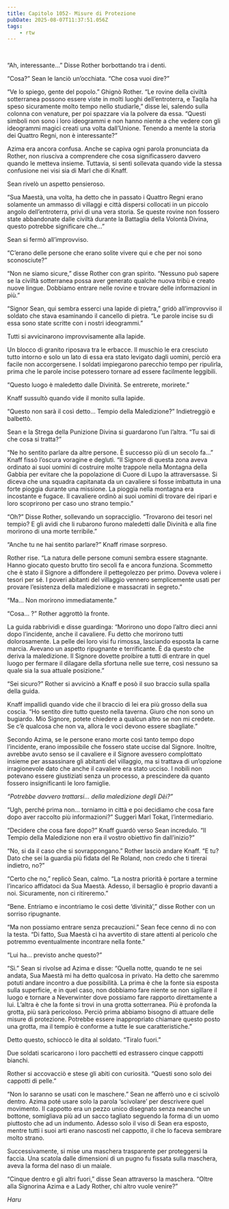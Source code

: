 ```yaml
---
title: Capitolo 1052- Misure di Protezione
pubDate: 2025-08-07T11:37:51.056Z
tags:
    - rtw
---
```



&nbsp;


“Ah, interessante…” Disse Rother borbottando tra i denti.


“Cosa?” Sean le lanciò un’occhiata. “Che cosa vuoi dire?”


“Ve lo spiego, gente del popolo.” Ghignò Rother. “Le rovine della civiltà sotterranea possono essere viste in molti luoghi dell’entroterra, e Taqila ha speso sicuramente molto tempo nello studiarle,” disse lei, salendo sulla colonna con venature, per poi spazzare via la polvere da essa. “Questi simboli non sono i loro ideogrammi e non hanno niente a che vedere con gli ideogrammi magici creati una volta dall’Unione. Tenendo a mente la storia dei Quattro Regni, non è interessante?”


Azima era ancora confusa. Anche se capiva ogni parola pronunciata da Rother, non riusciva a comprendere che cosa significassero davvero quando le metteva insieme. Tuttavia, si sentì sollevata quando vide la stessa confusione nei visi sia di Marl che di Knaff.


Sean rivelò un aspetto pensieroso.


“Sua Maestà, una volta, ha detto che in passato i Quattro Regni erano solamente un ammasso di villaggi e città dispersi collocati in un piccolo angolo dell’entroterra, privi di una vera storia. Se queste rovine non fossero state abbandonate dalle civiltà durante la Battaglia della Volontà Divina, questo potrebbe significare che…”


Sean si fermò all’improvviso.


“C’erano delle persone che erano solite vivere qui e che per noi sono sconosciute?”


“Non ne siamo sicure,” disse Rother con gran spirito. “Nessuno può sapere se la civiltà sotterranea possa aver generato qualche nuova tribù e creato nuove lingue. Dobbiamo entrare nelle rovine e trovare delle informazioni in più.”


“Signor Sean, qui sembra esserci una lapide di pietra,” gridò all’improvviso il soldato che stava esaminando il cancello di pietra. “Le parole incise su di essa sono state scritte con i nostri ideogrammi.”


Tutti si avvicinarono improvvisamente alla lapide.


Un blocco di granito riposava tra le erbacce. Il muschio le era cresciuto tutto intorno e solo un lato di essa era stato levigato dagli uomini, perciò era facile non accorgersene. I soldati impiegarono parecchio tempo per ripulirla, prima che le parole incise potessero tornare ad essere facilmente leggibili.


“Questo luogo è maledetto dalle Divinità. Se entrerete, morirete.”


Knaff sussultò quando vide il monito sulla lapide.


“Questo non sarà il così detto… Tempio della Maledizione?” Indietreggiò e balbettò.


Sean e la Strega della Punizione Divina si guardarono l’un l’altra. “Tu sai di che cosa si tratta?”


“Ne ho sentito parlare da altre persone. È successo più di un secolo fa…” Knaff fissò l’oscura voragine e deglutì. “Il Signore di questa zona aveva ordinato ai suoi uomini di costruire molte trappole nella Montagna della Gabbia per evitare che la popolazione di Cuore di Lupo la attraversasse. Si diceva che una squadra capitanata da un cavaliere si fosse imbattuta in una forte pioggia durante una missione. La pioggia nella montagna era incostante e fugace. Il cavaliere ordinò ai suoi uomini di trovare dei ripari e loro scoprirono per caso uno strano tempio.”


“Oh?” Disse Rother, sollevando un sopracciglio. “Trovarono dei tesori nel tempio? E gli avidi che li rubarono furono maledetti dalle Divinità e alla fine morirono di una morte terribile.”


“Anche tu ne hai sentito parlare?” Knaff rimase sorpreso.


Rother rise. “La natura delle persone comuni sembra essere stagnante. Hanno giocato questo brutto tiro secoli fa e ancora funziona. Scommetto che è stato il Signore a diffondere il pettegolezzo per primo. Doveva volere i tesori per sé. I poveri abitanti del villaggio vennero semplicemente usati per provare l’esistenza della maledizione e massacrati in segreto.”


“Ma… Non morirono immediatamente.”


“Cosa… ?” Rother aggrottò la fronte.


La guida rabbrividì e disse guardinga: “Morirono uno dopo l’altro dieci anni dopo l’incidente, anche il cavaliere. Fu detto che morirono tutti dolorosamente. La pelle dei loro visi fu rimossa, lasciando esposta la carne marcia. Avevano un aspetto ripugnante e terrificante. Ѐ da questo che deriva la maledizione. Il Signore dovette proibire a tutti di entrare in quel luogo per fermare il dilagare della sfortuna nelle sue terre, così nessuno sa quale sia la sua attuale posizione.”


“Sei sicuro?” Rother si avvicinò a Knaff e posò il suo braccio sulla spalla della guida.


Knaff impallidì quando vide che il braccio di lei era più grosso della sua coscia. “Ho sentito dire tutto questo nella taverna. Giuro che non sono un bugiardo. Mio Signore, potete chiedere a qualcun altro se non mi credete. Se c’è qualcosa che non va, allora le voci devono essere sbagliate.”


Secondo Azima, se le persone erano morte così tanto tempo dopo l’incidente, erano impossibile che fossero state uccise dal Signore. Inoltre, avrebbe avuto senso se il cavaliere e il Signore avessero complottato insieme per assassinare gli abitanti del villaggio, ma si trattava di un’opzione irragionevole dato che anche il cavaliere era stato ucciso. I nobili non potevano essere giustiziati senza un processo, a prescindere da quanto fossero insignificanti le loro famiglie.


<em>“Potrebbe davvero trattarsi… della maledizione degli Dèi?” </em>


“Ugh, perché prima non… torniamo in città e poi decidiamo che cosa fare dopo aver raccolto più informazioni?” Suggerì Marl Tokat, l’intermediario.


“Decidere che cosa fare dopo?” Knaff guardò verso Sean incredulo. “Il Tempio della Maledizione non era il vostro obiettivo fin dall’inizio?”


“No, si da il caso che si sovrappongano.” Rother lasciò andare Knaff. “E tu? Dato che sei la guardia più fidata del Re Roland, non credo che ti tirerai indietro, no?”


“Certo che no,” replicò Sean, calmo. “La nostra priorità è portare a termine l’incarico affidatoci da Sua Maestà. Adesso, il bersaglio è proprio davanti a noi. Sicuramente, non ci ritireremo.”


“Bene. Entriamo e incontriamo le così dette ‘divinità’,” disse Rother con un sorriso ripugnante.


“Ma non possiamo entrare senza precauzioni.” Sean fece cenno di no con la testa. “Di fatto, Sua Maestà ci ha avvertito di stare attenti al pericolo che potremmo eventualmente incontrare nella fonte.”


“Lui ha… previsto anche questo?”


“Sì.” Sean si rivolse ad Azima e disse: “Quella notte, quando te ne sei andata, Sua Maestà mi ha detto qualcosa in privato. Ha detto che saremmo potuti andare incontro a due possibilità. La prima è che la fonte sia esposta sulla superficie, e in quel caso, non dobbiamo fare niente se non sigillare il luogo e tornare a Neverwinter dove possiamo fare rapporto direttamente a lui. L’altra è che la fonte si trovi in una grotta sotterranea. Più è profonda la grotta, più sarà pericoloso. Perciò prima abbiamo bisogno di attuare delle misure di protezione. Potrebbe essere inappropriato chiamare questo posto una grotta, ma il tempio è conforme a tutte le sue caratteristiche.”


Detto questo, schioccò le dita al soldato. “Tiralo fuori.”


Due soldati scaricarono i loro pacchetti ed estrassero cinque cappotti bianchi.


Rother si accovacciò e stese gli abiti con curiosità. “Questi sono solo dei cappotti di pelle.”


“Non lo saranno se usati con le maschere.” Sean ne afferrò uno e ci scivolò dentro. Azima poté usare solo la parola ‘scivolare’ per descrivere quel movimento. Il cappotto era un pezzo unico disegnato senza neanche un bottone, somigliava più ad un sacco tagliato seguendo la forma di un uomo piuttosto che ad un indumento. Adesso solo il viso di Sean era esposto, mentre tutti i suoi arti erano nascosti nel cappotto, il che lo faceva sembrare molto strano.


Successivamente, si mise una maschera trasparente per proteggersi la faccia. Una scatola dalle dimensioni di un pugno fu fissata sulla maschera, aveva la forma del naso di un maiale.


“Cinque dentro e gli altri fuori,” disse Sean attraverso la maschera. “Oltre alla Signorina Azima e a Lady Rother, chi altro vuole venire?”


<em>Haru</em>
                                


                                



